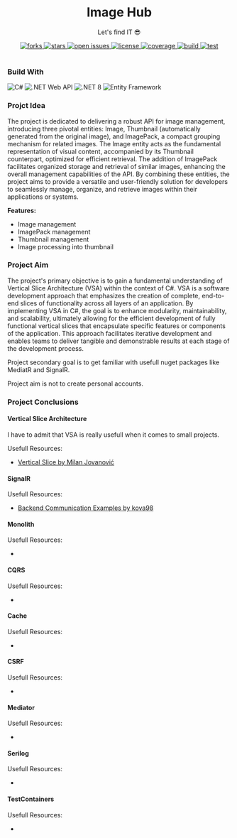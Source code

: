 <div align="center">
  
  <h1> Image Hub </h1>
  <p> Let's find IT 😎 </p>

  <div>
    <a href="https://github.com/psp515/ImageHub/network/members">
      <img src="https://img.shields.io/github/forks/psp515/ImageHub" alt="forks" />
    </a>
    <a href="https://github.com/psp515/ImageHub/stargazers">
      <img src="https://img.shields.io/github/stars/psp515/ImageHub" alt="stars" />
    </a>
    <a href="https://github.com/psp515/ImageHub/issues/">
      <img src="https://img.shields.io/github/issues/psp515/ImageHub" alt="open issues" />
    </a>
    <a href="https://github.com/psp515/ImageHub/blob/master/LICENSE">
      <img src="https://img.shields.io/github/license/psp515/ImageHub" alt="license" />
    </a>
    <a href="https://codecov.io/gh/psp515/ImageHub">
      <img src="https://codecov.io/gh/psp515/ImageHub/graph/badge.svg" alt="coverage" />
    </a>
    <a href="https://github.com/psp515/ImageHub/actions/workflows/BuildDotnet.yml">
      <img src="https://github.com/psp515/ImageHub/actions/workflows/BuildDotnet.yml/badge.svg" alt="build" />
    </a>
    <a href="https://github.com/psp515/ImageHub/actions/workflows/TestDotnet.yml">
      <img src="https://github.com/psp515/ImageHub/actions/workflows/TestDotnet.yml/badge.svg" alt="test" />
    </a>
  </div>
</div>

<br/>

### Build With

![C#](https://img.shields.io/badge/C%23-239120?style=for-the-badge&logo=c-sharp&logoColor=white&style=flat)
![.NET Web API](https://img.shields.io/badge/.NET_Web_API-0089D6?style=for-the-badge&logo=dotnet&logoColor=white&style=flat)
![.NET 8](https://img.shields.io/badge/.NET_8-5C2D91?style=for-the-badge&logo=dotnet&logoColor=white&style=flat)
![Entity Framework](https://img.shields.io/badge/Entity_Framework-0089D6?style=for-the-badge&logo=dotnet&logoColor=white&style=flat)

### Projct Idea

The project is dedicated to delivering a robust API for image management, introducing three pivotal entities: Image, Thumbnail (automatically generated from the original image), and ImagePack, a compact grouping mechanism for related images. The Image entity acts as the fundamental representation of visual content, accompanied by its Thumbnail counterpart, optimized for efficient retrieval. The addition of ImagePack facilitates organized storage and retrieval of similar images, enhancing the overall management capabilities of the API. By combining these entities, the project aims to provide a versatile and user-friendly solution for developers to seamlessly manage, organize, and retrieve images within their applications or systems.

<b>Features:</b>
- Image management
- ImagePack management
- Thumbnail management
- Image processing into thumbnail

### Project Aim

The project's primary objective is to gain a fundamental understanding of Vertical Slice Architecture (VSA) within the context of C#. VSA is a software development approach that emphasizes the creation of complete, end-to-end slices of functionality across all layers of an application. By implementing VSA in C#, the goal is to enhance modularity, maintainability, and scalability, ultimately allowing for the efficient development of fully functional vertical slices that encapsulate specific features or components of the application. This approach facilitates iterative development and enables teams to deliver tangible and demonstrable results at each stage of the development process.

Project secondary goal is to get familiar with usefull nuget packages like MediatR and SignalR.

Project aim is not to create personal accounts.

### Project Conclusions

#### Vertical Slice Architecture

I have to admit that VSA is really usefull when it comes to small projects.
 

Usefull Resources:
- [Vertical Slice by Milan Jovanović](https://www.milanjovanovic.tech/blog/vertical-slice-architecture)

#### SignalR

Usefull Resources:
- [Backend Communication Examples by kova98](https://github.com/kova98/BackendCommunicationPatterns.NET?fbclid=IwAR32fMvYalIR55mac3CgMjAaUPl7GqMBn3_ZAHi5gmxkoQypg9hMoKodRcs)

#### Monolith

Usefull Resources:
- []()

#### CQRS

Usefull Resources:
- []()

#### Cache

Usefull Resources:
- []()

#### CSRF

Usefull Resources:
- []()

#### Mediator

Usefull Resources:
- []()

#### Serilog

Usefull Resources:
- []()

#### TestContainers

Usefull Resources:
- []()